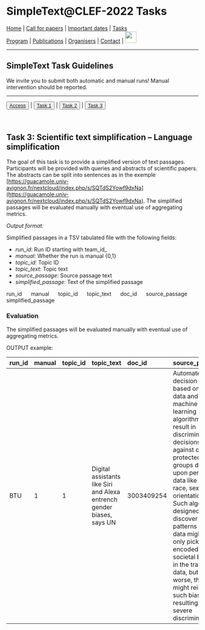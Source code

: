 
# SimpleText@CLEF-2022 Tasks

[Home](./) | [Call for papers](./CFP) | [Important dates](./dates) | [Tasks](./tasks)  
[Program](./program) | [Publications](./publications) | [Organisers](./organisers) | [Contact](./contact) | [<img src="https://github.com/simpletext-madics/2021/blob/main/clef/FR.png?raw=true" width="30">](../fr/task3)


---

## SimpleText Task Guidelines

We invite you to submit both automatic and manual runs! Manual intervention should be reported.

---

<button>[Access](./tasks)</button> | <button>[Task 1](./task1)</button> | <button>[Task 2](./task2)</button> | <button>[Task 3](./task3)</button>

<br>

## Task 3: Scientific text simplification – Language simplification

The goal of this task is to provide a simplified version of text passages. Participants will be provided with queries and abstracts of scientific papers. The abstracts can be split into sentences as in the exemple [https://guacamole.univ-avignon.fr/nextcloud/index.php/s/SQTdS2Yowf9dxNa](https://guacamole.univ-avignon.fr/nextcloud/index.php/s/SQTdS2Yowf9dxNa). The simplified passages will be evaluated manually with eventual use of aggregating metrics.

*Output format:*  

Simplified passages in a TSV tabulated file with the following fields:
* *run_id*: Run ID starting with team_id_
* *manual*: Whether the run is manual {0,1}
* *topic_id*: Topic ID 
* *topic_text*: Topic text
* *source_passage*: Source passage text 
* *simplified_passage*: Text of the simplified passage 

run_id &nbsp;&nbsp;&nbsp;&nbsp; manual &nbsp;&nbsp;&nbsp;&nbsp; topic_id &nbsp;&nbsp;&nbsp;&nbsp; topic_text &nbsp;&nbsp;&nbsp;&nbsp; doc_id &nbsp;&nbsp;&nbsp;&nbsp; source_passage &nbsp;&nbsp;&nbsp;&nbsp; simplified_passage

### Evaluation
The simplified passages will be evaluated manually with eventual use of aggregating metrics.

OUTPUT example:

| run_id | manual | topic_id | topic_text | doc_id | source_passage | simplified_passage |
|:-------|:-------|:---------|:-----------|:-------|:---------------|:-------------------|
| BTU | 1 | 1 | Digital assistants like Siri and Alexa entrench gender biases, says UN | 3003409254 | Automated decision making based on big data and machine learning (ML) algorithms can result in discriminatory decisions against certain protected groups defined upon personal data like gender, race, sexual orientation etc. Such algorithms designed to discover patterns in big data might not only pick up any encoded societal biases in the training data, but even worse, they might reinforce such biases resulting in more severe discrimination. | Automated decision-making may include sexist and racist biases and even reinforce them because their algorithms are based on the most prominent social representation in the dataset they use. |
